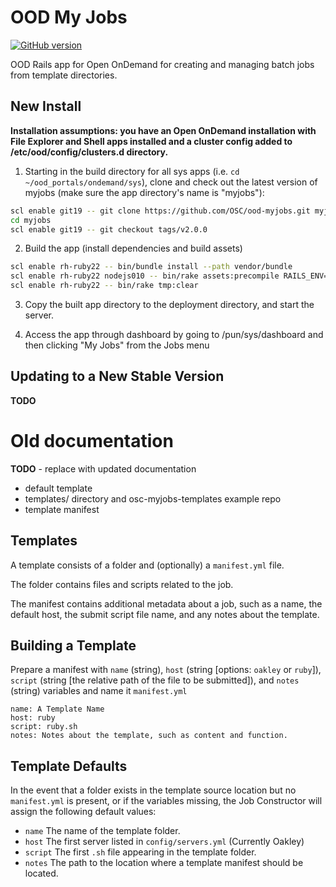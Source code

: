 # OOD My Jobs

[![GitHub version](https://badge.fury.io/gh/OSC%2Food-myjobs.svg)](https://badge.fury.io/gh/OSC%2Food-myjobs)

OOD Rails app for Open OnDemand for creating and managing batch jobs from template directories.

## New Install

**Installation assumptions: you have an Open OnDemand installation with File Explorer and Shell apps installed and a cluster config added to /etc/ood/config/clusters.d directory.**

1. Starting in the build directory for all sys apps (i.e. `cd ~/ood_portals/ondemand/sys`), clone and check out the latest version of myjobs (make sure the app directory's name is "myjobs"):

  ```sh
  scl enable git19 -- git clone https://github.com/OSC/ood-myjobs.git myjobs
  cd myjobs
  scl enable git19 -- git checkout tags/v2.0.0
  ```

2. Build the app (install dependencies and build assets)

  ```sh
  scl enable rh-ruby22 -- bin/bundle install --path vendor/bundle
  scl enable rh-ruby22 nodejs010 -- bin/rake assets:precompile RAILS_ENV=production
  scl enable rh-ruby22 -- bin/rake tmp:clear
  ```

3. Copy the built app directory to the deployment directory, and start the server.

4. Access the app through dashboard by going to /pun/sys/dashboard and then clicking "My Jobs" from the Jobs menu

## Updating to a New Stable Version

**TODO**

# Old documentation

**TODO** - replace with updated documentation

* default template
* templates/ directory and osc-myjobs-templates example repo
* template manifest

## Templates

A template consists of a folder and (optionally) a `manifest.yml` file.

The folder contains files and scripts related to the job.

The manifest contains additional metadata about a job, such as a name, the default host, the submit script file name, and any notes about the template.

## Building a Template

Prepare a manifest with `name` (string), `host` (string \[options: `oakley` or `ruby`\]), `script` (string \[the relative path of the file to be submitted\]), and `notes` (string) variables and name it `manifest.yml`

```
name: A Template Name
host: ruby
script: ruby.sh
notes: Notes about the template, such as content and function.
```

## Template Defaults

In the event that a folder exists in the template source location but no `manifest.yml` is present, or if the variables missing, the Job Constructor will assign the following default values:

* `name` The name of the template folder.
* `host` The first server listed in `config/servers.yml` (Currently Oakley)
* `script` The first `.sh` file appearing in the template folder.
* `notes` The path to the location where a template manifest should be located.
